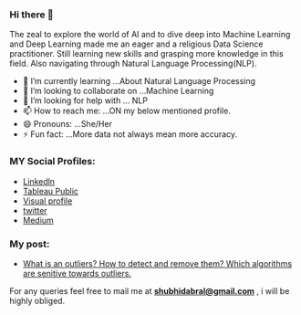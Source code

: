 ### Hi there 👋
 
The zeal to explore the world of AI and to dive deep into Machine Learning and Deep Learning made me an eager and a religious Data Science practitioner. Still learning new skills and grasping more knowledge in this field. Also navigating through Natural Language Processing(NLP).


- 🌱 I’m currently learning ...About Natural Language Processing
- 👯 I’m looking to collaborate on ...Machine Learning 
- 🤔 I’m looking for help with ... NLP
- 📫 How to reach me: ...ON my below mentioned profile.
- 😄 Pronouns: ...She/Her
- ⚡ Fun fact: ...More data not always mean more accuracy.

### MY Social Profiles:
* [Linkedln](https://www.linkedin.com/in/shubhangi-dabral-b79705145/)
* [Tableau Public](https://public.tableau.com/profile/shubhangi.dabral#!/)
* [Visual profile](https://sourcerer.io/shubhangidabral13)
* [twitter](https://twitter.com/Shubhi_Dabral)
* [Medium](https://medium.com/@shubhidabral)

### My post:
* [What is an outliers? How to detect and remove them? Which algorithms are senitive towards outliers.](https://medium.com/@shubhidabral/what-is-an-outliers-how-to-detect-and-remove-them-which-algorithm-are-sensitive-towards-outliers-2d501993d59)




For any queries  feel free to mail me at **shubhidabral@gmail.com** , i will be highly obliged.
